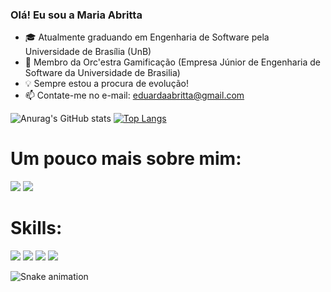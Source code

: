 ### Olá! Eu sou a Maria Abritta

- 🎓 Atualmente graduando em Engenharia de Software pela Universidade de Brasília (UnB) 
- 🚀 Membro da Orc'estra Gamificação (Empresa Júnior de Engenharia de Software da Universidade de Brasilia)
- 💡 Sempre estou a procura de evolução!
- 📫 Contate-me no e-mail: eduardaabritta@gmail.com

![Anurag's GitHub stats](https://github-readme-stats.vercel.app/api?username=MariaAbritta&show_icons=true&theme=gotham)
[![Top Langs](https://github-readme-stats.vercel.app/api/top-langs/?username=MariaAbritta&layout=compact&langs_count=16&theme=gotham)](https://github.com/anuraghazra/github-readme-stats)

##
# Um pouco mais sobre mim:
<div>
  <a href="https://www.instagram.com/mariaabritta_" target="_blank"><img src="https://img.shields.io/badge/Instagram-E4405F?style=for-the-badge&logo=instagram&logoColor=white" target="_blank"></a>
  <a href="https://www.linkedin.com/in/maria-abritta-ba7632174/" target="_blank"><img src="https://img.shields.io/badge/LinkedIn-0077B5?style=for-the-badge&logo=linkedin&logoColor=white" target="_blank"></a>
</div>

##
# Skills:
<div>
  <img src="https://img.shields.io/badge/Python-3776AB?style=for-the-badge&logo=python&logoColor=white"></a>
  <img src="https://img.shields.io/badge/HTML-239120?style=for-the-badge&logo=html5&logoColor=white"></a>
  <img src="https://img.shields.io/badge/CSS-239120?&style=for-the-badge&logo=css3&logoColor=white"></a>
  <img src="https://img.shields.io/badge/C-00599C?style=for-the-badge&logo=c&logoColor=white"></a>
</div>

![Snake animation](https://github.com/MariaAbritta/MariaAbritta/blob/output/github-contribution-grid-snake.svg)
 
